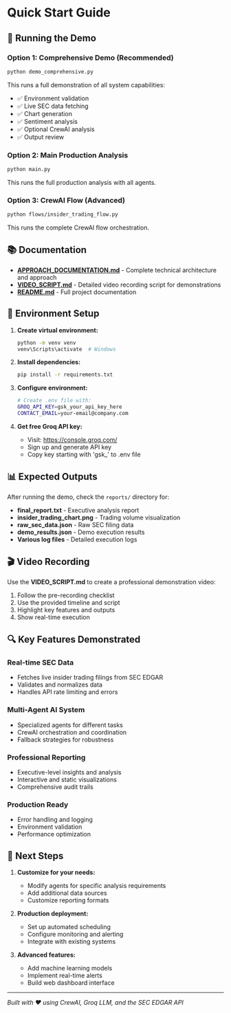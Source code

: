 # Quick Start Guide

## 🚀 Running the Demo

### Option 1: Comprehensive Demo (Recommended)
```bash
python demo_comprehensive.py
```

This runs a full demonstration of all system capabilities:
- ✅ Environment validation
- ✅ Live SEC data fetching
- ✅ Chart generation
- ✅ Sentiment analysis
- ✅ Optional CrewAI analysis
- ✅ Output review

### Option 2: Main Production Analysis
```bash
python main.py
```

This runs the full production analysis with all agents.

### Option 3: CrewAI Flow (Advanced)
```bash
python flows/insider_trading_flow.py
```

This runs the complete CrewAI flow orchestration.

## 📚 Documentation

- **[APPROACH_DOCUMENTATION.md](APPROACH_DOCUMENTATION.md)** - Complete technical architecture and approach
- **[VIDEO_SCRIPT.md](VIDEO_SCRIPT.md)** - Detailed video recording script for demonstrations
- **[README.md](README.md)** - Full project documentation

## 🔧 Environment Setup

1. **Create virtual environment:**
   ```bash
   python -m venv venv
   venv\Scripts\activate  # Windows
   ```

2. **Install dependencies:**
   ```bash
   pip install -r requirements.txt
   ```

3. **Configure environment:**
   ```bash
   # Create .env file with:
   GROQ_API_KEY=gsk_your_api_key_here
   CONTACT_EMAIL=your-email@company.com
   ```

4. **Get free Groq API key:**
   - Visit: https://console.groq.com/
   - Sign up and generate API key
   - Copy key starting with 'gsk_' to .env file

## 📊 Expected Outputs

After running the demo, check the `reports/` directory for:

- **final_report.txt** - Executive analysis report
- **insider_trading_chart.png** - Trading volume visualization
- **raw_sec_data.json** - Raw SEC filing data
- **demo_results.json** - Demo execution results
- **Various log files** - Detailed execution logs

## 🎬 Video Recording

Use the **VIDEO_SCRIPT.md** to create a professional demonstration video:

1. Follow the pre-recording checklist
2. Use the provided timeline and script
3. Highlight key features and outputs
4. Show real-time execution

## 🔍 Key Features Demonstrated

### Real-time SEC Data
- Fetches live insider trading filings from SEC EDGAR
- Validates and normalizes data
- Handles API rate limiting and errors

### Multi-Agent AI System
- Specialized agents for different tasks
- CrewAI orchestration and coordination
- Fallback strategies for robustness

### Professional Reporting
- Executive-level insights and analysis
- Interactive and static visualizations
- Comprehensive audit trails

### Production Ready
- Error handling and logging
- Environment validation
- Performance optimization

## 🤝 Next Steps

1. **Customize for your needs:**
   - Modify agents for specific analysis requirements
   - Add additional data sources
   - Customize reporting formats

2. **Production deployment:**
   - Set up automated scheduling
   - Configure monitoring and alerting
   - Integrate with existing systems

3. **Advanced features:**
   - Add machine learning models
   - Implement real-time alerts
   - Build web dashboard interface

---

*Built with ❤️ using CrewAI, Groq LLM, and the SEC EDGAR API*
